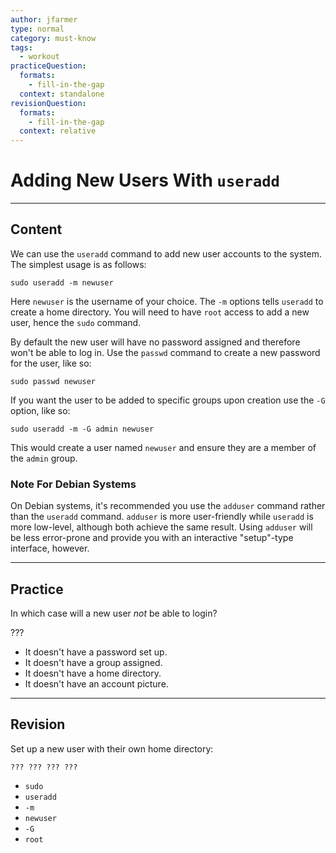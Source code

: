 ```yaml
---
author: jfarmer
type: normal
category: must-know
tags:
  - workout
practiceQuestion:
  formats:
    - fill-in-the-gap
  context: standalone
revisionQuestion:
  formats:
    - fill-in-the-gap
  context: relative
---
```


# Adding New Users With `useradd`


---

## Content

We can use the `useradd` command to add new user accounts to the system.  The simplest usage is as follows:

```shell
sudo useradd -m newuser
```

Here `newuser` is the username of your choice.  The `-m` options tells `useradd` to create a home directory.  You will need to have `root` access to add a new user, hence the `sudo` command.

By default the new user will have no password assigned and therefore won't be able to log in.  Use the `passwd` command to create a new password for the user, like so:

```shell
sudo passwd newuser
```

If you want the user to be added to specific groups upon creation use the `-G` option, like so:

```shell
sudo useradd -m -G admin newuser
```

This would create a user named `newuser` and ensure they are a member of the `admin` group.

### Note For Debian Systems

On Debian systems, it's recommended you use the `adduser` command rather than the `useradd` command.  `adduser` is more user-friendly while `useradd` is more low-level, although both achieve the same result.  Using `adduser` will be less error-prone and provide you with an interactive "setup"-type interface, however.


---

## Practice

In which case will a new user *not* be able to login? 

???

- It doesn't have a password set up.
- It doesn't have a group assigned.
- It doesn't have a home directory. 
- It doesn't have an account picture.


---

## Revision

Set up a new user with their own home directory:

```plain-text
??? ??? ??? ???
```

- `sudo`
- `useradd`
- `-m`
- `newuser`
- `-G`
- `root`
